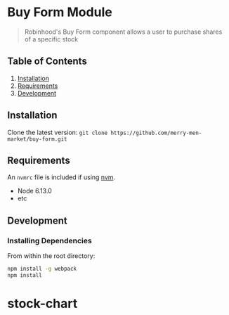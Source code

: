 # Buy Form Module

> Robinhood's Buy Form component allows a user to purchase shares of a specific stock

## Table of Contents

1. [Installation](#Installation)
1. [Requirements](#requirements)
1. [Development](#development)

## Installation

Clone the latest version: 
`git clone https://github.com/merry-men-market/buy-form.git`

## Requirements

An `nvmrc` file is included if using [nvm](https://github.com/creationix/nvm).

- Node 6.13.0
- etc

## Development

### Installing Dependencies

From within the root directory:

```sh
npm install -g webpack
npm install
```

# stock-chart
